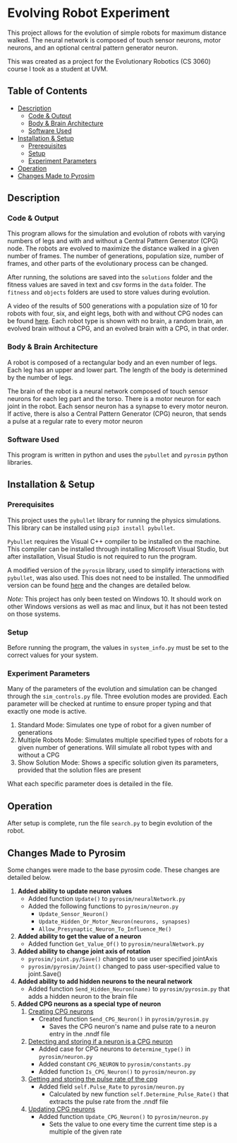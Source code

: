 # Evolving Robot Experiment
This project allows for the evolution of simple robots for maximum distance walked. 
The neural network is composed of touch sensor neurons, motor neurons, and an optional central pattern generator neuron.

This was created as a project for the Evolutionary Robotics (CS 3060) course I took as a student at UVM.

## Table of Contents
* [Description](#description)
  * [Code & Output](#code--output)
  * [Body & Brain Architecture](#body--brain-architecture)
  * [Software Used](#software-used)
* [Installation & Setup](#installation--setup)
  * [Prerequisites](#prerequisites)
  * [Setup](#setup)
  * [Experiment Parameters](#experiment-parameters)
* [Operation](#operation)
* [Changes Made to Pyrosim](#changes-made-to-pyrosim)

## Description
### Code & Output
This program allows for the simulation and evolution of robots with varying numbers of legs and with and without a
    Central Pattern Generator (CPG) node. 
The robots are evolved to maximize the distance walked in a given number of frames.
The number of generations, population size, number of frames, and other parts of the evolutionary process can be changed.

After running, the solutions are saved into the `solutions` folder and the fitness values are saved in text and
    csv forms in the `data` folder. The `fitness` and `objects` folders are used to store values during evolution. 

A video of the results of 500 generations with a population size of 10 for robots with four, six, and eight legs, 
    both with and without CPG nodes can be found [here](https://youtu.be/lEm_uFRQmVk).
Each robot type is shown with no brain, a random brain, an evolved brain without a CPG, and an evolved brain with a CPG, 
    in that order.

### Body & Brain Architecture
A robot is composed of a rectangular body and an even number of legs.
Each leg has an upper and lower part.
The length of the body is determined by the number of legs.

The brain of the robot is a neural network composed of touch sensor neurons for each leg part and the torso.
There is a motor neuron for each joint in the robot. 
Each sensor neuron has a synapse to every motor neuron.
If active, there is also a Central Pattern Generator (CPG) neuron, that sends a pulse at a regular rate to every motor neuron

### Software Used
This program is written in python and uses the `pybullet` and `pyrosim` python libraries.

## Installation & Setup
### Prerequisites
This project uses the `pybullet` library for running the physics simulations.
This library can be installed using `pip3 install pybullet`.

`Pybullet` requires the Visual C++ compiler to be installed on the machine. 
This compiler can be installed through installing Microsoft Visual Studio, but after installation, 
    Visual Studio is not required to run the program.

A modified version of the `pyrosim` library, used to simplify interactions with `pybullet`, was also used.
This does not need to be installed. 
The unmodified version can be found [here](https://github.com/jbongard/pyrosim) and the changes are detailed below.

<i>Note:</i> This project has only been tested on Windows 10. 
It should work on other Windows versions as well as mac and linux, but it has not been tested on those systems.

### Setup
Before running the program, the values in `system_info.py` must be set to the correct values for your system.

### Experiment Parameters
Many of the parameters of the evolution and simulation can be changed through the `sim_controls.py` file. 
Three evolution modes are provided.
Each parameter will be checked at runtime to ensure proper typing and that exactly one mode is active.

1. Standard Mode: Simulates one type of robot for a given number of generations
2. Multiple Robots Mode: Simulates multiple specified types of robots for a given number of generations.
      Will simulate all robot types with and without a CPG
3. Show Solution Mode: Shows a specific solution given its parameters, provided that the solution files are present

What each specific parameter does is detailed in the file.

## Operation
After setup is complete, run the file `search.py` to begin evolution of the robot.

## Changes Made to Pyrosim
Some changes were made to the base pyrosim code. These changes are detailed below.

1. <b>Added ability to update neuron values</b>
   - Added function `Update()` to `pyrosim/neuralNetwork.py`
   - Added the following functions to `pyrosim/neuron.py`
     - `Update_Sensor_Neuron()`
     - `Update_Hidden_Or_Motor_Neuron(neurons, synapses)`
     - `Allow_Presynaptic_Neuron_To_Influence_Me()`
2. <b>Added ability to get the value of a neuron</b>
   - Added function `Get_Value_Of()` to `pyrosim/neuralNetwork.py`
3. <b>Added ability to change joint axis of rotation</b>
   - `pyrosim/joint.py/Save()` changed to use user specified jointAxis
   - `pyrosim/pyrosim/Joint()` changed to pass user-specified value to joint.Save()
4. <b>Added ability to add hidden neurons to the neural network</b>
   - Added function `Send_Hidden_Neuron(name)` to `pyrosim/pyrosim.py` that adds a hidden neuron to the brain file
5. <b>Added CPG neurons as a special type of neuron</b>
   1. <u>Creating CPG neurons</u>
      - Created function `Send_CPG_Neuron()` in `pyrosim/pyrosim.py`
        - Saves the CPG neuron's name and pulse rate to a neuron entry in the .nndf file
   2. <u>Detecting and storing if a neuron is a CPG neuron</u>
      - Added case for CPG neurons to `determine_type()` in `pyrosim/neuron.py`
      - Added constant `CPG_NEURON` to `pyrosim/constants.py`
      - Added function `Is_CPG_Neuron()` to `pyrosim/neuron.py`
   3. <u>Getting and storing the pulse rate of the cpg</u>
      - Added field `self.Pulse_Rate` to `pyrosim/neuron.py`
        - Calculated by new function `self.Determine_Pulse_Rate()` that extracts the pulse rate from the .nndf file
   4. <u>Updating CPG neurons</u>
      - Added function `Update_CPG_Neuron()` to `pyrosim/neuron.py`
        - Sets the value to one every time the current time step is a multiple of the given rate
      